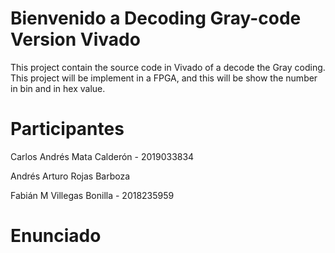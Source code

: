 # Bienvenido a Decoding Gray-code Version Vivado

This project contain the source code in Vivado of a decode the Gray coding. 
This project will be implement in a FPGA, 
and this will be show the number in bin and in hex value.

# Participantes

Carlos Andrés Mata Calderón - 2019033834

Andrés Arturo Rojas Barboza 

Fabián M Villegas Bonilla - 2018235959


# Enunciado

